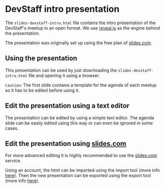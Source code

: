 # DevStaff intro presentation
The `slides-devstaff-intro.html` file contains the intro presentation of the DevStaff's meetup in an open format. We use [reveal.js](https://github.com/hakimel/reveal.js) as the engine behind the presentation.

The presentation was originally set up using the free plan of [slides.com](https://slides.com/).

## Using the presentation

This presentation can be used by just downloading the `slides-devstaff-intro.html` file and opening it using a browser.

`Caution`: The first slide contains a template for the agenda of each meetup so it has to be edited before using it.

## Edit the presentation using a text editor

The presentation can be edited by using a simple text editor. The agenda slide can be easily edited using this way or can even be ignored in some cases.

## Edit the presentation using [slides.com](https://slides.com/)
For more advanced editing it is highly recommended to use the [slides.com](https://slides.com/) service.

Using an account, the html can be imported using the import tool (more info [here](https://help.slides.com/knowledgebase/articles/271213-import-from-reveal-js)). Then the new presentation can be exported using the export tool (more info [here](https://help.slides.com/knowledgebase/articles/1855975-export-to-html-reveal-js)). 

